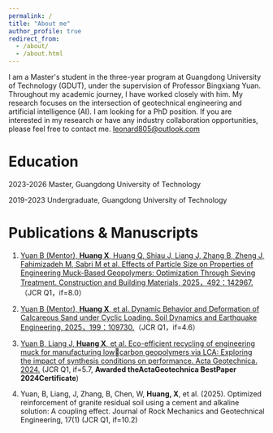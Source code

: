 ```yaml
---
permalink: /
title: "About me"
author_profile: true
redirect_from: 
  - /about/
  - /about.html
---
```


I am a Master's student in the three-year program at Guangdong University of Technology (GDUT), under the supervision of Professor Bingxiang Yuan. Throughout my academic journey, I have worked closely with him. My research focuses on the intersection of geotechnical engineering and artificial intelligence (AI). I am looking for a PhD position. If you are interested in my research or have any industry collaboration opportunities, please feel free to contact me. [Ieonard805@outlook.com](Ieonard805@outlook.com)

Education
======

2023-2026 Master, Guangdong University of Technology

2019-2023 Undergraduate, Guangdong University of Technology

Publications & Manuscripts
======

1. [Yuan B (Mentor), **Huang X**, Huang Q, Shiau J, Liang J, Zhang B, Zheng J,  Fahimizadeh M, Sabri M et al. Effects of Particle Size on Properties of Engineering Muck-Based Geopolymers: Optimization Through Sieving Treatment. Construction and Building Materials, 2025，492：142967.](https://www.sciencedirect.com/science/article/pii/S0950061825031186?pes=vor&utm_source=clarivate&getft_integrator=clarivate)（JCR Q1，if=8.0）

2. [Yuan B (Mentor), **Huang X**, et al. Dynamic Behavior and Deformation of Calcareous Sand under Cyclic Loading. Soil Dynamics and Earthquake Engineering, 2025，199：109730.](https://www.sciencedirect.com/science/article/abs/pii/S0267726125005238?getft_integrator=clarivate&pes=vor&utm_source=clarivate)（JCR Q1，if=4.6）

3. [Yuan B, Liang J, **Huang X**, et al. Eco-efficient recycling of engineering muck for manufacturing low￾carbon geopolymers via LCA: Exploring the impact of synthesis conditions on performance. Acta Geotechnica. 2024.](https://link.springer.com/article/10.1007/s11440-024-02395-9?utm_source=getftr&utm_medium=getftr&utm_campaign=getftr_pilot&getft_integrator=clarivate) (JCR Q1, if=5.7, **Awarded theActaGeotechnica BestPaper 2024Certificate**)

4. Yuan, B, Liang, J, Zhang, B, Chen, W, **Huang, X**, et al. (2025). Optimized reinforcement of granite residual soil using a cement and alkaline solution: A coupling effect. Journal of Rock Mechanics and Geotechnical Engineering, 17(1) (JCR Q1, if=10.2)
